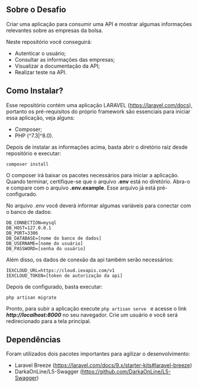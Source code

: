 ## Sobre o Desafio

Criar uma aplicação para consumir uma API e mostrar algumas informações relevantes sobre as empresas da bolsa.

Neste repositório você conseguirá:
 - Autenticar o usuário;
 - Consultar as informações das empresas;
 - Visualizar a documentação da API;
 - Realizar teste na API.

## Como Instalar?

Esse repositório contém uma aplicação LARAVEL (https://laravel.com/docs), portanto os pré-requisitos do próprio framework são essenciais para iniciar essa aplicação, veja alguns:
 - Composer;
 - PHP (^7.3|^8.0).

Depois de instalar as informações acima, basta abrir o diretório raiz desde repositório e executar:
```
composer install
```
O composer irá baixar os pacotes necessários para iniciar a aplicação. Quando terminar, certifique-se que o arquivo **.env** está no diretório. Abra-o e compare com o arquivo **.env.example**. Esse arquivo já está pré-configurado.

No arquivo .env você deverá informar algumas variáveis para conectar com o banco de dados:

```
DB_CONNECTION=mysql
DB_HOST=127.0.0.1
DB_PORT=3306
DB_DATABASE=[nome do banco de dados]
DB_USERNAME=[nome do usuário]
DB_PASSWORD=[senha do usuário]
```
Além disso, os dados de conexão da api também serão necessários:
```
IEXCLOUD_URL=https://cloud.iexapis.com/v1
IEXCLOUD_TOKEN=[token de autorização da api]
```

Depois de configurado, basta executar:
```
php artisan migrate
```

Pronto, para subir a aplicação execute ```php artisan serve ``` e acesse o link ***http://localhost:8000*** no seu navegador. Crie um usuário e você será redirecionado para a tela principal.

## Dependências

Foram utilizados dois pacotes importantes para agilizar o desenvolvimento:
 - Laravel Breeze (https://laravel.com/docs/9.x/starter-kits#laravel-breeze)
 - DarkaOnLine/L5-Swagger (https://github.com/DarkaOnLine/L5-Swagger)
